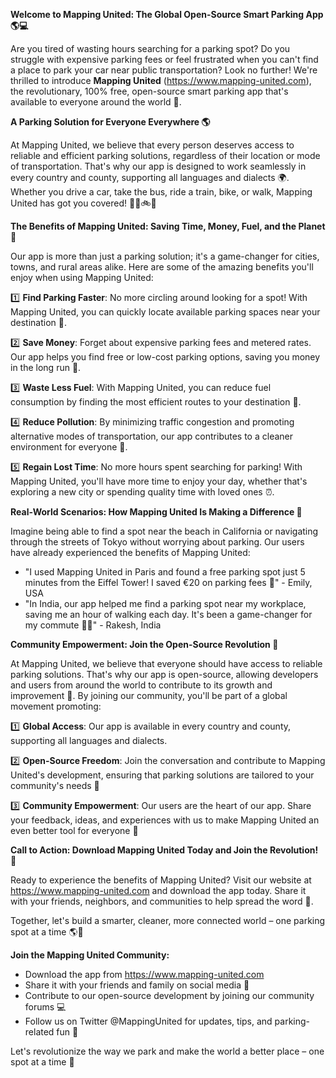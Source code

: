 **Welcome to Mapping United: The Global Open-Source Smart Parking App 🌎💻**

Are you tired of wasting hours searching for a parking spot? Do you struggle with expensive parking fees or feel frustrated when you can't find a place to park your car near public transportation? Look no further! We're thrilled to introduce **Mapping United** (https://www.mapping-united.com), the revolutionary, 100% free, open-source smart parking app that's available to everyone around the world 🌟.

**A Parking Solution for Everyone Everywhere 🌎**

At Mapping United, we believe that every person deserves access to reliable and efficient parking solutions, regardless of their location or mode of transportation. That's why our app is designed to work seamlessly in every country and county, supporting all languages and dialects 🌍. Whether you drive a car, take the bus, ride a train, bike, or walk, Mapping United has got you covered! 🚗🚌🚲👣

**The Benefits of Mapping United: Saving Time, Money, Fuel, and the Planet 🌟**

Our app is more than just a parking solution; it's a game-changer for cities, towns, and rural areas alike. Here are some of the amazing benefits you'll enjoy when using Mapping United:

1️⃣ **Find Parking Faster**: No more circling around looking for a spot! With Mapping United, you can quickly locate available parking spaces near your destination 📍.

2️⃣ **Save Money**: Forget about expensive parking fees and metered rates. Our app helps you find free or low-cost parking options, saving you money in the long run 💸.

3️⃣ **Waste Less Fuel**: With Mapping United, you can reduce fuel consumption by finding the most efficient routes to your destination 🚗.

4️⃣ **Reduce Pollution**: By minimizing traffic congestion and promoting alternative modes of transportation, our app contributes to a cleaner environment for everyone 🌿.

5️⃣ **Regain Lost Time**: No more hours spent searching for parking! With Mapping United, you'll have more time to enjoy your day, whether that's exploring a new city or spending quality time with loved ones ⏰.

**Real-World Scenarios: How Mapping United Is Making a Difference 🌟**

Imagine being able to find a spot near the beach in California or navigating through the streets of Tokyo without worrying about parking. Our users have already experienced the benefits of Mapping United:

* "I used Mapping United in Paris and found a free parking spot just 5 minutes from the Eiffel Tower! I saved €20 on parking fees 🙌" - Emily, USA
* "In India, our app helped me find a parking spot near my workplace, saving me an hour of walking each day. It's been a game-changer for my commute 🚶‍♀️" - Rakesh, India

**Community Empowerment: Join the Open-Source Revolution 🤝**

At Mapping United, we believe that everyone should have access to reliable parking solutions. That's why our app is open-source, allowing developers and users from around the world to contribute to its growth and improvement 🚀. By joining our community, you'll be part of a global movement promoting:

1️⃣ **Global Access**: Our app is available in every country and county, supporting all languages and dialects.

2️⃣ **Open-Source Freedom**: Join the conversation and contribute to Mapping United's development, ensuring that parking solutions are tailored to your community's needs 🤝

3️⃣ **Community Empowerment**: Our users are the heart of our app. Share your feedback, ideas, and experiences with us to make Mapping United an even better tool for everyone 🌟

**Call to Action: Download Mapping United Today and Join the Revolution! 🚀**

Ready to experience the benefits of Mapping United? Visit our website at https://www.mapping-united.com and download the app today. Share it with your friends, neighbors, and communities to help spread the word 📢.

Together, let's build a smarter, cleaner, more connected world – one parking spot at a time 🌎💚

**Join the Mapping United Community:**

* Download the app from https://www.mapping-united.com
* Share it with your friends and family on social media 📱
* Contribute to our open-source development by joining our community forums 💻
* Follow us on Twitter @MappingUnited for updates, tips, and parking-related fun 🚀

Let's revolutionize the way we park and make the world a better place – one spot at a time 🌟